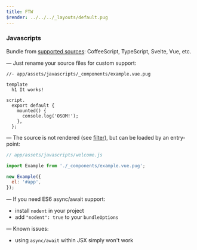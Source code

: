 ```yaml
---
title: FTW
$render: ../../../_layouts/default.pug
---
```


### Javascripts

Bundle from [supported sources](https://github.com/tacoss/tarima#20---supported-engines): CoffeeScript, TypeScript, Svelte, Vue, etc.

&mdash; Just rename your source files for custom support:

```jade
//- app/assets/javascripts/_components/example.vue.pug

template
  h1 It works!

script.
  export default {
    mounted() {
      console.log('OSOM!');
    },
  };
```

&mdash; The source is not rendered (see [filter](#asset-pipeline)), but can be loaded by an entry-point:

```js
// app/assets/javascripts/welcome.js

import Example from './_components/example.vue.pug';

new Example({
  el: '#app',
});
```

&mdash; If you need ES6 async/await support:

- install `nodent` in your project
- add `"nodent": true` to your `bundleOptions`

&mdash; Known issues:

- using `async/await` within JSX simply won't work
